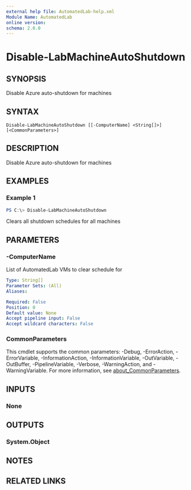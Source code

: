 ```yaml
---
external help file: AutomatedLab-help.xml
Module Name: AutomatedLab
online version:
schema: 2.0.0
---
```


# Disable-LabMachineAutoShutdown

## SYNOPSIS
Disable Azure auto-shutdown for machines

## SYNTAX

```
Disable-LabMachineAutoShutdown [[-ComputerName] <String[]>] [<CommonParameters>]
```

## DESCRIPTION
Disable Azure auto-shutdown for machines

## EXAMPLES

### Example 1
```powershell
PS C:\> Disable-LabMachineAutoShutdown
```

Clears all shutdown schedules for all machines

## PARAMETERS

### -ComputerName
List of AutomatedLab VMs to clear schedule for

```yaml
Type: String[]
Parameter Sets: (All)
Aliases:

Required: False
Position: 0
Default value: None
Accept pipeline input: False
Accept wildcard characters: False
```

### CommonParameters
This cmdlet supports the common parameters: -Debug, -ErrorAction, -ErrorVariable, -InformationAction, -InformationVariable, -OutVariable, -OutBuffer, -PipelineVariable, -Verbose, -WarningAction, and -WarningVariable. For more information, see [about_CommonParameters](http://go.microsoft.com/fwlink/?LinkID=113216).

## INPUTS

### None
## OUTPUTS

### System.Object
## NOTES

## RELATED LINKS

